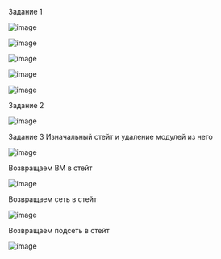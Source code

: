 Задание 1

![image](https://github.com/Gamei666/devops-netology/assets/67197577/66276ee0-61c9-4843-96b4-d2001edff760)

![image](https://github.com/Gamei666/devops-netology/assets/67197577/702db780-162a-4c4d-8131-034d2a0dabd1)

![image](https://github.com/Gamei666/devops-netology/assets/67197577/16dd9e86-8d6a-493a-9b30-ddecc57d645f)

![image](https://github.com/Gamei666/devops-netology/assets/67197577/7e82b44c-24d8-4071-8e1f-9cb045a41a3d)

![image](https://github.com/Gamei666/devops-netology/assets/67197577/1bb27c33-f125-4ae3-8433-bf4af93f88ed)

Задание 2

![image](https://github.com/Gamei666/devops-netology/assets/67197577/af6d1d87-1cdd-4ffc-9b8a-b0d581b51827)

Задание 3
Изначальный стейт и удаление модулей из него

![image](https://github.com/Gamei666/devops-netology/assets/67197577/33cb8609-c98d-412b-bd9a-20ac90f27031)

Возвращаем ВМ в стейт

![image](https://github.com/Gamei666/devops-netology/assets/67197577/7da0a330-7218-4dc0-899d-dcb0a8cb3417)

Возвращаем сеть в стейт 

![image](https://github.com/Gamei666/devops-netology/assets/67197577/628aca9a-0169-4eaa-a155-06d178c912a1)

Возвращаем подсеть в стейт

![image](https://github.com/Gamei666/devops-netology/assets/67197577/8f88b008-10e6-4926-8652-3c309cade651)
